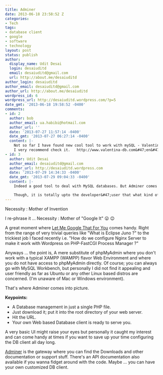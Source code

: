 ```yaml
---
title: Adminer
date: 2013-06-18 23:58:52 Z
categories:
- Tech
tags:
- database client
- google
- software
- technology
layout: post
status: publish
author:
  display_name: Udit Desai
  login: desaiuditd
  email: desaiuditd@gmail.com
  url: http://about.me/desaiuditd
author_login: desaiuditd
author_email: desaiuditd@gmail.com
author_url: http://about.me/desaiuditd
wordpress_id: 6
wordpress_url: http://desaiuditd.wordpress.com/?p=5
date_gmt: '2013-06-18 19:58:52 -0400'
comments:
- id: 2
  author: bob
  author_email: ua.habibi@hotmail.com
  author_url: ''
  date: '2013-07-27 11:57:14 -0400'
  date_gmt: '2013-07-27 06:27:14 -0400'
  content: |-
    Not so far I have found new cool tool to work with mySQL - Valentina Studio. Its free edition can do things more than many commercial tools!!
    I very recommend check it.   http://www.valentina-db.com&#47;en&#47;valentina-studio-overview
- id: 3
  author: Udit Desai
  author_email: desaiuditd@gmail.com
  author_url: http://desaiuditd.wordpress.com
  date: '2013-07-29 14:34:33 -0400'
  date_gmt: '2013-07-29 09:04:33 -0400'
  content: |-
    Indeed a good tool to deal with MySQL databases. But Adminer comes into the league of lightweight tools where the whole bundle is within a few hundred KBs. Additionally, Configuration issues, OS dependency, Other than MySQL database Support and other such issues get nullify in case of Adminer.

    Though, it is totally upto the developer&#47;user that what kind of requirement or purpose one wants to fulfill. So it varies to a big span from phpMyAdmin to SQL Workbench and from Adminer to SQL Buddy or php Mini Admin.
---
```


Necessity : Mother of Invention

I re-phrase it ... Necessity : Mother of "Google It" :stuck_out_tongue: :wink:

A great moment where [Let Me Google That For You](http://lmgtfy.com/) comes handy. Right from the range of very trivial queries like "What is Eclipse Juno ?" to the trickiest job I faced recently i.e. "How do we configure Nginx Server to make it work with Wordpress on PHP-FastCGI Process Manager ?"

Anyways ... the point is, A mere substitute of phpMyAdmin where you don't work with a typical XAMPP (WAMPP) flavor Web Environment and where you do not have access to phpMyAdmin directly. Of course; you can always go with MySQL Workbench, but personally I did not find it appealing and user friendly as far as Ubuntu or any other Linux based distros are concerned. (I'm unaware of Mac or Windows environment).

That's where Adminer comes into picture.

**Keypoints:**

- A Database management in just a single PHP file.
- Just download it; put it into the root directory of your web server.
- Hit the URL.
- Your own Web based Database client is ready to serve you.

A very basic UI might raise your eyes but personally it caught my interest and can come handy at times if you want to save up your time configuring the DB client all day long.

[Adminer](http://www.adminer.org/en/) is the gateway where you can find the Downloads and other documentation or support stuff. There's an API documentation also available if you wanna fidget around with the code. Maybe ... you can have your own customized DB client.
